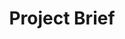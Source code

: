 ---
id: Project_Brief
title: Project Brief
custom_edit_url: https://github.com/egor-denysenko/ProjectWork-DIQU-Group1-2022/docs/docs/Introduction/ProjectBrief.md
---